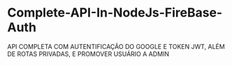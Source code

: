 # Complete-API-In-NodeJs-FireBase-Auth
API COMPLETA COM AUTENTIFICAÇÃO DO GOOGLE E TOKEN JWT, ALÉM DE ROTAS PRIVADAS, E PROMOVER USUÁRIO A ADMIN

